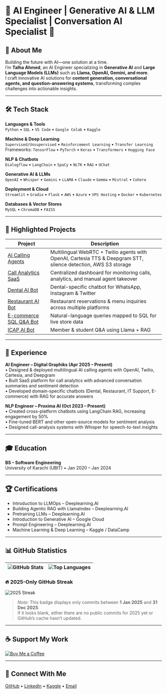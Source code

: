 # 🌟 AI Engineer | Generative AI & LLM Specialist | Conversation AI Specialist 🌟

## 👋 About Me
Building the future with AI—one solution at a time.  
I’m **Talha Ahmed**, an AI Engineer specializing in **Generative AI** and **Large Language Models (LLMs)** such as **Llama, OpenAI, Gemini, and more**.  
I craft innovative AI solutions for **content generation, conversational agents, and question-answering systems**, transforming complex challenges into actionable insights.

---

## 🛠 Tech Stack

**Languages & Tools**  
`Python` • `SQL` • `VS Code` • `Google Colab` • `Kaggle`

**Machine & Deep Learning**  
`Supervised/Unsupervised` • `Reinforcement Learning` • `Transfer Learning`  
Frameworks: `TensorFlow` • `PyTorch` • `Keras` • `Transformers` • `Hugging Face`

**NLP & Chatbots**  
`Dialogflow` • `LangChain` • `SpaCy` • `NLTK` • `RAG` • `UChat`

**Generative AI & LLMs**  
`OpenAI` • `Whisper` • `Gemini` • `LLAMA` • `Claude` • `Gemma` • `Mistral` • `Cohere`

**Deployment & Cloud**  
`Streamlit` • `Gradio` • `Flask` • `AWS` • `Azure` • `VPS Hosting` • `Docker` • `Kubernetes`

**Databases & Vector Stores**  
`MySQL` • `ChromaDB` • `FAISS`

---

## 🚀 Highlighted Projects

| Project | Description |
|--------|------------|
| [AI Calling Agents](https://ai.digitalgraphiks.co.uk) | Multilingual WebRTC + Twilio agents with OpenAI, Cartesia TTS & Deepgram STT, silence detection, AWS S3 storage |
| [Call Analytics SaaS](https://dg-ai-chatbot-landing.vercel.app) | Centralized dashboard for monitoring calls, analytics, and manual agent takeover |
| [Dental AI Bot](https://ai-dental-chat.digitalgraphiks.co.uk) | Dental-specific chatbot for WhatsApp, Instagram & Twitter |
| [Restaurant AI Bot](https://ai-restaurant-chat.digitalgraphiks.co.uk) | Restaurant reservations & menu inquiries across multiple platforms |
| [E-commerce SQL Q&A Bot](https://ai-ecom-chat.digitalgraphiks.co.uk) | Natural-language queries mapped to SQL for live store data |
| [ICAP AI Bot](https://ai.icap.org.pk) | Member & student Q&A using Llama + RAG |

---

## 💼 Experience

**AI Engineer – Digital Graphiks (Apr 2025 – Present)**  
• Designed & deployed multilingual AI calling agents with OpenAI, Twilio, Cartesia, and Deepgram  
• Built SaaS platform for call analytics with advanced conversation summaries and sentiment detection  
• Developed domain-specific chatbots (Dental, Restaurant, IT Support, E-commerce) with RAG for accurate answers  

**NLP Engineer – Proxima AI (Oct 2023 – Present)**  
• Created cross-platform chatbots using LangChain RAG, increasing engagement by 50%  
• Fine-tuned BERT and other open-source models for sentiment analysis  
• Designed call-analysis systems with Whisper for speech-to-text insights  

---

## 🎓 Education
**BS – Software Engineering**  
University of Karachi (UBIT) • Jan 2020 – Jan 2024

---

## 🏆 Certifications
- Introduction to LLMOps – Deeplearning.AI  
- Building Agentic RAG with LlamaIndex – Deeplearning.AI  
- Pretraining LLMs – Deeplearning.AI  
- Introduction to Generative AI – Google Cloud  
- Prompt Engineering – Deeplearning.AI  
- Machine Learning & Deep Learning – Kaggle / DataCamp  

---

## 📊 GitHub Statistics

| ![GitHub Stats](https://github-readme-stats.vercel.app/api?username=EnggTalha&show_icons=true&theme=tokyonight&hide_rank=true&include_all_commits=false&count_private=true) | ![Top Languages](https://github-readme-stats.vercel.app/api/top-langs/?username=EnggTalha&layout=compact&theme=tokyonight) |
| --- | --- |

### 🔥 2025-Only GitHub Streak
![2025 Streak](https://streak-stats.demolab.com?user=EnggTalha&theme=tokyonight&date_format=j%20M&start_date=2025-01-01&end_date=2025-12-31)

> *Note:* This badge displays only commits between **1 Jan 2025** and **31 Dec 2025**.  
> If it looks blank, either there are no public commits for 2025 yet or GitHub’s cache hasn’t updated.

---

## ☕ Support My Work
[![Buy Me a Coffee](https://img.shields.io/badge/Buy%20Me%20a%20Coffee-%23FFDD00.svg?logo=buy-me-a-coffee&logoColor=black)](https://www.buymeacoffee.com/yourlink)

---

## 🔗 Connect With Me
[GitHub](https://github.com/EnggTalha) • [LinkedIn](https://www.linkedin.com/in/enggtalha/) • [Kaggle](https://www.kaggle.com/talhaahmed9090) • [Email](mailto:talhaahmedrk@gmail.com)
